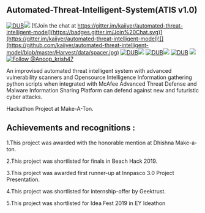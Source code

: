 ## Automated-Threat-Intelligent-System(ATIS v1.0) 
[![DUB](https://img.shields.io/badge/build-passing-brightgreen.svg)](https://www.travis-ci.org/kaiiyer/automated-threat-intelligent-model)![](https://github.com/kaiiyer/automated-threat-intelligent-model/blob/master/Harvest/data/spacer.jpg)      [![Join the chat at https://gitter.im/kaiiyer/automated-threat-intelligent-model](https://badges.gitter.im/Join%20Chat.svg)](https://gitter.im/kaiiyer/automated-threat-intelligent-model)![](https://github.com/kaiiyer/automated-threat-intelligent-model/blob/master/Harvest/data/spacer.jpg)     [![DUB](https://img.shields.io/github/license/kaiiyer/automated-threat-intelligent-model.svg)](https://github.com/kaiiyer/automated-threat-intelligent-model/blob/master/LICENSE)![](https://github.com/kaiiyer/automated-threat-intelligent-model/blob/master/Harvest/data/spacer.jpg)    [![DUB](https://img.shields.io/github/issues/kaiiyer/automated-threat-intelligent-model.svg)]((https://github.com/kaiiyer/automated-threat-intelligent-model/issues))![](https://github.com/kaiiyer/automated-threat-intelligent-model/blob/master/Harvest/data/spacer.jpg)      [![DUB](https://img.shields.io/badge/status-ongoing-blue.svg)](https://img.shields.io/badge/status-ongoing-blue.svg) ![](https://github.com/kaiiyer/automated-threat-intelligent-model/blob/master/Harvest/data/spacer.jpg)    [![Follow @Anoop_krish47](https://img.shields.io/twitter/url/https/github.com/kaiiyer/automated-threat-intelligent-model/.svg?style=social)](https://twitter.com/Anoop_krish47)


An improvised automated threat intelligent system with advanced vulnerability scanners and Opensource Intelligence Information gathering python scripts when integrated with McAfee Advanced Threat Defense and Malware Information Sharing Platform can defend against new and futuristic cyber attacks.

Hackathon Project at Make-A-Ton.

## Achievements and recognitions :
1.This project was awarded with the honorable mention at Dhishna Make-a-ton.

2.This project was shortlisted for finals in Beach Hack 2019.

3.This project was awarded first runner-up at Innpasco 3.0 Project Presentation.

4.This project was shortlisted for internship-offer by Geektrust.

5.This project was shortlisted for Idea Fest 2019 in EY Ideathon
